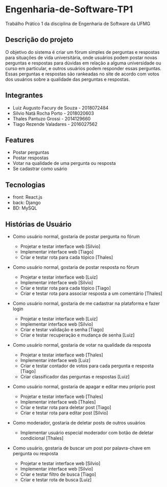 # Engenharia-de-Software-TP1
Trabálho Prático 1 da disciplina de Engenharia de Software da UFMG

## Descrição do projeto

O objetivo do sistema é criar um fórum simples de perguntas e respostas para situações de vida universitária, onde usuários podem postar novas perguntas e respostas para dúvidas em relação a alguma universidade ou curso em particular, e outros usuários podem responder essas perguntas. Essas perguntas e respostas são rankeadas no site de acordo com votos dos usuários sobre a qualidade das perguntas e respostas.

## Integrantes
 - Luiz Augusto Facury de Souza - 2018072484
 - Silvio Natã Rocha Porto - 2018020603
 - Thales Pantuzo Grossi - 2014129660
 - Tiago Rezende Valadares - 2016027562

## Features
 - Postar perguntas
 - Postar respostas
 - Votar na qualidade de uma pergunta ou resposta
 - Se cadastrar como usário

## Tecnologias
 - front: React.js
 - back: Django
 - BD: MySQL

## Histórias de Usuário
 - Como usuário normal, gostaria de postar pergunta no fórum
 
   - Projetar e testar interface web [Silvio]
   - Implementar interface web [Tiago]
   - Criar e testar rota para cada tópico [Thales]
   
 - Como usuário normal, gostaria de postar resposta no fórum
 
   - Projetar e testar interface web [Luiz]
   - Implementar interface web [Silvio]
   - Criar e testar rota para cada tópico [Tiago]
   - Criar e testar rota para associar resposta a um comentário [Thales]
   
 - Como usuário normal, gostaria de me cadastrar na plataforma e fazer login
 
   - Projetar e testar interface web [Luiz]
   - Implementar interface web [Silvio]
   - Criar e testar validação e senha [Tiago]
   - Criar e testar recuperação e mudança de senha [Luiz]
   
 - Como usuário normal, gostaria de votar na qualidade da resposta
 
   - Projetar e testar interface web [Thales]
   - Implementar interface web [Luiz]
   - Criar e testar contador de votos para cada pergunta e resposta [Tiago]
   - Criar classificador das perguntas e respostas [Luiz]
   
 - Como usuário normal, gostaria de apagar e editar meu próprio post
 
   - Projetar e testar interface web [Thales]
   - Implementar interface web [Thales]
   - Criar e testar rota para deletar post [Tiago]
   - Criar e testar rota para editar post [Silvio]
   
 - Como moderador, gostaria de deletar posts de outros usuários
 
   - Implementar usuário especial moderador com botão de deletar condicional [Thales]
   
 - Como usuário, gostaria de buscar um post por palavra-chave em pergunta ou resposta 
   - Projetar e testar interface web [Silvio]
   - Implementar interface web [Silvio]
   - Criar e testar filtro de busca [Tiago]
   - Criar e testar rota de busca [Luiz]

